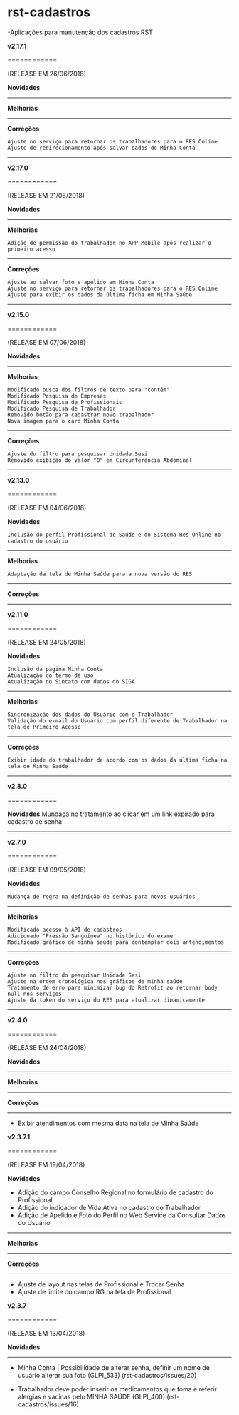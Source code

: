  # rst-cadastros
-Aplicações para manutenção dos cadastros RST

**v2.17.1**

============

(RELEASE EM 26/06/2018)

**Novidades**


------------

**Melhorias**
	
	
------------

**Correções**

	Ajuste no serviço para retornar os trabalhadores para o RES Online
	Ajuste de redirecionamento após salvar dados de Minha Conta
	
------------



**v2.17.0**

============

(RELEASE EM 21/06/2018)

**Novidades**


------------

**Melhorias**
	
	Adição de permissão do trabalhador no APP Mobile após realizar o primeiro acesso

------------

**Correções**

	Ajuste ao salvar foto e apelido em Minha Conta
	Ajuste no serviço para retornar os trabalhadores para o RES Online
	Ajuste para exibir os dados da última ficha em Minha Saúde

------------


**v2.15.0**

============

(RELEASE EM 07/06/2018)

**Novidades**


------------

**Melhorias**
	
	Modificado busca dos filtros de texto para "contêm"
	Modificado Pesquisa de Empresas
	Modificado Pesquisa de Profissionais
	Modificado Pesquisa de Trabalhador
	Removido botão para cadastrar novo trabalhador
	Nova imagem para o card Minha Conta

------------

**Correções**

	Ajuste do filtro para pesquisar Unidade Sesi
	Removido exibição do valor "0" em Circunferência Abdominal

------------


**v2.13.0**

============

(RELEASE EM 04/06/2018)

**Novidades**

	Inclusão do perfil Profissional de Saúde e do Sistema Res Online no cadastro do usuário

------------

**Melhorias**
	
	Adaptação da tela de Minha Saúde para a nova versão do RES

------------

**Correções**

------------


**v2.11.0**

============

(RELEASE EM 24/05/2018)

**Novidades**

	Inclusão da página Minha Conta 
	Atualização do termo de uso
	Atualização do Sincato com dados do SIGA

------------
**Melhorias**
	
	Sincronização dos dados do Usuário com o Trabalhador
	Validação do e-mail do Usuário com perfil diferente de Trabalhador na tela de Primeiro Acesso

------------

**Correções**
	
	Exibir idade do trabalhador de acordo com os dados da última ficha na tela de Minha Saúde

------------


**v2.8.0**

============

**Novidades**
	Mundaça no tratamento ao clicar em um link expirado para cadastro de senha


------------


**v2.7.0**

============

(RELEASE EM 09/05/2018)

**Novidades**

	Mudança de regra na definição de senhas para novos usuários

------------
**Melhorias**
	
	Modificado acesso à API de cadastros
  	Adicionado "Pressão Sanguínea" no histórico do exame
  	Modificado gráfico de minha saúde para contemplar dois antendimentos

------------

**Correções**

	Ajuste no filtro do pesquisar Unidade Sesi
  	Ajuste na ordem cronológica nos gráficos de minha saúde
  	Tratamento de erro para minimizar bug do Retrofit ao retornar body null nos serviços
  	Ajuste da token do serviço do RES para atualizar dinamicamente

------------

**v2.4.0**

============

(RELEASE EM 24/04/2018)

**Novidades**

------------
**Melhorias**

------------

**Correções**

------------

- Exibir atendimentos com mesma data na tela de Minha Saúde


**v2.3.7.1**

============

(RELEASE EM 19/04/2018)

**Novidades**

- Adição do campo Conselho Regional no formulário de cadastro do Profissional
- Adição do indicador de Vida Ativa no cadastro do Trabalhador
- Adição de Apelido e Foto do Perfil no Web Service da Consultar Dados do Usuário

------------
**Melhorias**

------------

**Correções**

------------

- Ajuste de layout nas telas de Profissional e Trocar Senha
- Ajuste de limite do campo RG na tela de Profissional


**v2.3.7**

============

(RELEASE EM 13/04/2018)

 

**Novidades**

------------

- Minha Conta | Possibilidade de alterar senha, definir um nome de usuário alterar sua foto (GLPI_533) (rst-cadastros/issues/20)

- Trabalhador deve poder inserir os medicamentos que toma e referir alergias e vacinas pelo MINHA SAÚDE (GLPI_400) (rst-cadastros/issues/16)